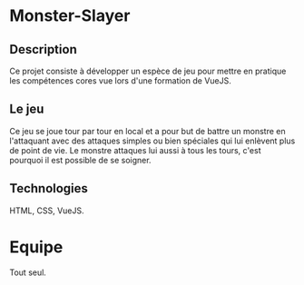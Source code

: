 # Monster-Slayer
## Description
Ce projet consiste à développer un espèce de jeu pour mettre en pratique les compétences cores vue lors d'une formation de VueJS.

## Le jeu
Ce jeu se joue tour par tour en local et a pour but de battre un monstre en l'attaquant avec des attaques simples ou bien spéciales qui lui enlèvent plus de point de vie. Le monstre attaques lui aussi à tous les tours, c'est pourquoi il est possible de se soigner.

## Technologies
HTML, CSS, VueJS.

# Equipe
Tout seul.